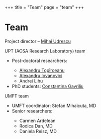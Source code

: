 +++
title = "Team"
page = "team"
+++
<div class="page-header">
    <h1>Team</h1>
</div>
<div class="row">
    <div class="col-lg-12 col-md-12 col-xs-12 col-sm-12">
        <p>Project director – <a href="{{< BaseURL >}}/team/udrescu">Mihai Udrescu</a></p>
        <p>UPT (ACSA Research Laboratory) team</p>
        <ul class="fifteenpx">
            <li>Post-doctoral researchers:</li>
            <ul>
                <li><a href="{{< BaseURL >}}/team/topirceanu">Alexandru Topîrceanu</a></li>
                <li><a href="{{< BaseURL >}}/team/iovanovici">Alexandru Iovanovici</a></li>
                <li>Andrei Lihu</li>
            </ul>
            <li>PhD students: <a href="{{< BaseURL >}}/team/gavriliu">Constantina Gavriliu</a></li>
        </ul>
        <p>UMFT team</p>
        <ul class="fifteenpx">
            <li>UMFT coordinator: Stefan Mihaicuta, MD</li>
            <li>Senior researchers:</li>
            <ul>
                <li>Carmen Ardelean</li>
                <li>Rodica Dan, MD</li>
                <li>Daniela Reisz, MD</li>
            </ul>
        </ul>
    </div>
</div>